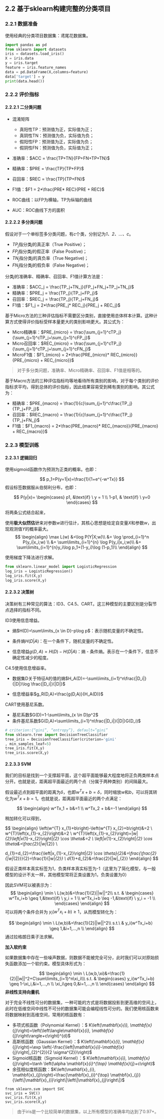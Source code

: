 ## 2.2 基于sklearn构建完整的分类项目

### 2.2.1 数据准备

使用经典的分类项目数据集：鸢尾花数据集。

```python
import pandas as pd
from sklearn import datasets
iris = datasets.load_iris()
X = iris.data
y = iris.target
feature = iris.feature_names
data = pd.DataFrame(X,columns=feature)
data['target'] = y
print(data.head())
```

### 2.2.2 评价指标

#### 2.2.2.1 二分类问题

- 混淆矩阵
  - 真阳性TP：预测值为正，实际值为正；
  - 真阴性TN：预测值为负，实际值为负；
  - 假阳性FP：预测值为正，实际值为负；
  - 假阴性FN：预测值为负，实际值为正；

- 准确率：$ACC = \frac{TP+TN}{FP+FN+TP+TN}$
- 精确率：$PRE = \frac{TP}{TP+FP}$
- 召回率：$REC =  \frac{TP}{TP+FN}$
- F1值：$F1 = 2*\frac{PRE* REC}{PRE + REC}$
- ROC曲线：以FP为横轴，TP为纵轴的曲线
- AUC：ROC曲线下方的面积

#### 2.2.2.2 多分类问题

假设对于一个单标签多分类问题，有*c*个类，分别记为*1、2、…、c*。

- $TP_j$指分类$j$的真正率（True Positive）；
- $FP_j$指分类$j$的假正率（False Positive)；
- $TN_j$指分类$j$的真负率（True Negative)；
- $FN_j$指分类$j$的假负率（False Negative)；

分类$j​$的准确率、精确率、召回率、F1值计算方法是：

- 准确率：$ACC_j = \frac{TP_j+TN_j}{FP_j+FN_j+TP_j+TN_j}$
- 精确率：$PRE_j = \frac{TP_j}{TP_j+FP_j}$
- 召回率：$REC_j =  \frac{TP_j}{TP_j+FN_j}$
- F1值：$F1_j = 2*\frac{PRE_j* REC_j}{PRE_j + REC_j}$

基于Micro方法的三种评估指标不需要区分类别，直接使用总体样本计算。这种计算方式使得评价指标受样本量更大的类别影响更大。其公式为：

- Micro精确率：$PRE_{micro} = \frac{\sum_{j=1}^cTP_j}{\sum_{j=1}^cTP_j+\sum_{j=1}^cFP_j}$ 
- Micro召回率：$REC_{micro} =  \frac{\sum_{j=1}^cTP_j}{\sum_{j=1}^cTP_j+\sum_{j=1}^cFN_j}$ 
- MicroF1值：$F1_{micro} = 2*\frac{PRE_{micro}* REC_{micro}}{PRE_{micro} + REC_{micro}}$

> 对于多分类问题，准确率、Micro精确率、召回率、F1值是相等的。

基于Macro方法的三种评估指标均等地看待所有类别的影响，对于每个类别的评价指标求平均，得到总体的评价指标，因此结果容易受到稀有类别的影响。其公式为：

- 精确率：$PRE_{macro} = \frac{1}{c}\sum_{j=1}^c\frac{TP_j}{TP_j+FP_j}$
- 召回率：$REC_{macro} =  \frac{1}{c}\sum_{j=1}^c\frac{TP_j}{TP_j+FN_j}$ 
- F1值：$F1_{macro} = 2*\frac{PRE_{macro}* REC_{macro}}{PRE_{macro} + REC_{macro}}$ 

### 2.2.3 模型训练 

#### 2.2.3.1 逻辑回归

使用sigmoid函数作为预测为正类的概率。也即：

$$
p_1=P(y=1|x)=\frac{1}{1+e^{-w^Tx}}
$$
假设标签数据服从伯努利分布，也即：

$$
P(y|x)=
\begin{cases}
p1, &\text{if} \ y = 1 \\
1-p1, & \text{if} \ y=0
\end{cases}
$$

将两条公式结合起来，

使用**极大似然估计**来对参数$w$进行估计，其核心思想是给定自变量$X$和参数$w$，出现观测值$Y$的概率最大。
$$
\begin{align}
\max L(w) &=\log P(Y|X;w)\\
&= \log \prod_{i=1}^n P(y_i|x_i;w) \\
&= \sum\limits_{i=1}^{n} \log P(y_i|x_i;w)\\
&= \sum\limits_{i=1}^{n}y_i\log p_1+(1-y_i)\log (1-p_1)\\
\end{align}
$$

使用梯度下降法进行求解。

```python
from sklearn.linear_model import LogisticRegression
log_iris = LogisticRegression()
log_iris.fit(X,y)
log_iris.score(X,y)
```

#### 2.2.3.2 决策树

决策树有三种常见的算法：ID3、C4.5、CART。这三种模型的主要区别是分裂节点选择的指标不同。

ID3使用信息增益。

- 熵$H(D)=\sum\limits_{x \in D}-p\log p$：表示随机变量的不确定性。

- 条件熵$H(D|A)$：在一个条件下，随机变量的不确定性。

- 信息增益$g(D,A)=H(D)-H(D|A)$：熵 - 条件熵。表示在一个条件下，信息不确定性减少的程度。 

C4.5使用信息增益率。

- 数据集D关于特征A的值的熵$H_A(D)=-\sum\limits_{i=1}^n\frac{|D_i|}{|D|}\log \frac{|D_i|}{|D|}$ 

- 信息增益率$g_R(D,A)=\frac{g(D,A)}{H_A(D)}$

CART使用基尼系数。

- 基尼系数$G(D)=1-\sum\limits_{x \in D}p^2$
- 条件基尼系数$G(D,A)=\sum\limits_{i=1}^n\frac{|D_i|}{|D|}G(D_i)$ 

```python
# criterion:{“gini”, “entropy”}, default=”gini”
from sklearn.tree import DecisionTreeClassifier
tree_iris = DecisionTreeClassifier(criterion='gini'
, min_samples_leaf=5)
tree_iris.fit(X,y)
tree_iris.score(X,y)
```

#### 2.2.3.3 SVM

我们的目标是找到一个支撑超平面，这个超平面能够最大程度地将正负两类样本点分开。也就是说，距离超平面最近的两个点（分属于两种类别）的间隔最大。

假设最近点到超平面的距离为$\delta$，也即$w^Tx + b=\delta$，同时缩放$w$和$b$，可以将其转化为$w^Tx + b=1$。也就是说，距离超平面最近的两个点满足：

$$
\begin{align}
w^Tx_1 + b&=1 \\
w^Tx_2 + b&=-1
\end{align}
$$

稍加转化可以得到，

$$
\begin{align}
\left(w^{T} x_{1}+b\right)-\left(w^{T} x_{2}+b\right)&=2 \\
   w^{T}\left(x_{1}-x_{2}\right)&=2 \\
   w^{T}\left(x_{1}-x_{2}\right)=\|w\|_{2}\left\|x_{1}-x_{2}\right\|_{2} \cos \theta&=2 \\
   \left\|x_{1}-x_{2}\right\|_{2} \cos \theta&=\frac{2}{\|w\|_{2}} \\
  
   d_{1}=d_{2}=\frac{\left\|x_{1}-x_{2}\right\|_{2} \cos \theta}{2}&=\frac{\frac{2}{\|w\|_{2}}}{2}=\frac{1}{\|w\|_{2}} \\
   d_{1}+d_{2}&=\frac{2}{\|w\|_{2}}
 \end{align}
$$

假设正类样本真实标签为1，负类样本真实标签为-1（这里为了简化模型，与一般模型的设计不太一样，其他模型常将正类设置为1，负类设置为0）

因此SVM可以被表示为：
$$
\begin{align}
\min \ L(w,b)&=\frac{1}{2}||w||^2\\
s.t. & 
\begin{cases}
w^Tx_i+b \geq 1,&\text{if} \ y_i = 1 \\
w^Tx_i+b \leq -1,&\text{if} \ y_i = -1 \\
\end{cases}
\end{align}
$$
可以将两个条件合并为 $y_i(w^Tx_i+b) \geq 1$，从而模型转化为：

$$
\begin{align}
\min \ L(w,b)&=\frac{1}{2}||w||^2\\
s.t.\ & 
y_i(w^Tx_i+b） \geq 1,&i=1,...,n \\
\end{align}
$$
通过拉格朗日乘子法求解。

**加入软约束**

如果数据集中存在一些噪声数据，则数据不能被完全可分，此时我们可以对原始损失函数添加一个软约束。模型具体形式为：

$$
\begin{align}
\min \ L(w,b,\xi)&=\frac{1}{2}||w||^2+C\sum\limits_{i=1}^n\xi_i\\\
s.t. & 
\begin{cases}
y_i(w^Tx_i+b) \geq 1-\xi_i,&i=1,...,n \\
\xi_i\geq 0,&i=1,...,n \\
\end{cases}
\end{align}
$$
**非线性支持向量机**

对于完全不线性可分的数据集，一种可能的方式是将数据投影到更高维的空间上，此时在低维空间中线性不可分的数据集可能会编程线性可分的。我们使用核函数来将数据映射到高维空间，常用的核函数有：

- 多项式核函数（Polynomial Kernel）：$ K\left(\mathbf{x}_{i}, \mathbf{x}_{j}\right)=\left(\left\langle\mathbf{x}_{i}, \mathbf{x}_{j}\right\rangle+c\right)^{d}$ 
- 高斯核函数（Gaussian Kernel）：$ K\left(\mathbf{x}_{i}, \mathbf{x}_{j}\right)=\exp \left(-\frac{\left\|\mathbf{x}_{i}-\mathbf{x}_{j}\right\|_{2}^{2}}{2 \sigma^{2}}\right)$ 
- Sigmoid核函数（Sigmoid Kernel）：$ K\left(\mathbf{x}_{i}, \mathbf{x}_{j}\right)=\tanh \left(\alpha \mathbf{x}_{i}^{\top} \mathbf{x}_{j}+c\right)$ 
- 余弦相似度核函数：$K\left(\mathbf{x}_{i}, \mathbf{x}_{j}\right)=\frac{\mathbf{x}_{i}^{\top} \mathbf{x}_{j}}{\left\|\mathbf{x}_{i}\right\|\left\|\mathbf{x}_{j}\right\|}$ 

```pyhto
from sklearn.svm import SVC
svc_iris = SVC()
svc_iris.fit(X,y)
svc_iris.score(X,y)
```

> 由于iris是一个比较简单的数据集，以上所有模型的准确率均达到了0.97+。